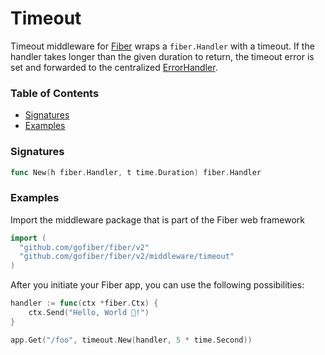 # Timeout
Timeout middleware for [Fiber](https://github.com/gofiber/fiber) wraps a `fiber.Handler` with a timeout. If the handler takes longer than the given duration to return, the timeout error is set and forwarded to the centralized [ErrorHandler](https://docs.gofiber.io/error-handling).

### Table of Contents
- [Signatures](#signatures)
- [Examples](#examples)


### Signatures
```go
func New(h fiber.Handler, t time.Duration) fiber.Handler
```

### Examples
Import the middleware package that is part of the Fiber web framework
```go
import (
  "github.com/gofiber/fiber/v2"
  "github.com/gofiber/fiber/v2/middleware/timeout"
)
```

After you initiate your Fiber app, you can use the following possibilities:
```go
handler := func(ctx *fiber.Ctx) {
	ctx.Send("Hello, World 👋!")
}

app.Get("/foo", timeout.New(handler, 5 * time.Second))
```